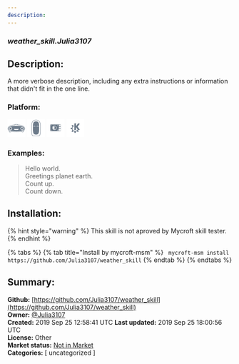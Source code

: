 ```yaml
---
description: 
---
```


### _weather_skill.Julia3107_  
## Description:  
A more verbose description, including any extra instructions or
information that didn't fit in the one line.  
  
### Platform:  
 ![Mark I](../.gitbook/assets/mark-1-icon.png)  ![Mark II](../.gitbook/assets/mark-2-icon.png)  ![Picroft](../.gitbook/assets/picroft-icon.png)  ![plasmoid](../.gitbook/assets/kde.png)   
### Examples:  
> Hello world.  
> Greetings planet earth.  
> Count up.  
> Count down.  
  
## Installation:  
{% hint style="warning" %}
This skill is not aproved by Mycroft skill tester.
{% endhint %}
    
{% tabs %}
{% tab title="Install by mycroft-msm" %}
``` mycroft-msm install https://github.com/Julia3107/weather_skill```
{% endtab %}
  {% endtabs %}
    
## Summary:  
**Github:** [https://github.com/Julia3107/weather_skill](https://github.com/Julia3107/weather_skill)  
**Owner:** [@Julia3107](https://github.com/Julia3107)  
**Created:** 2019 Sep 25 12:58:41 UTC  **Last updated:** 2019 Sep 25 18:00:56 UTC  
**License:** Other  
**Market status:** [Not in Market](https://market.mycroft.ai/skill/)  
**Categories:** [ uncategorized ]   
